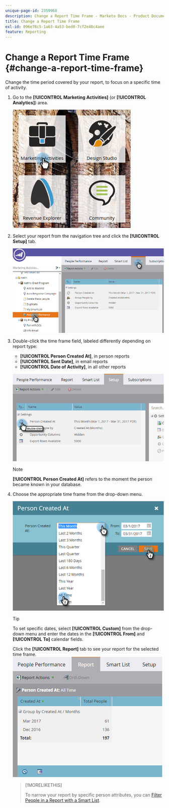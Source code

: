 ```yaml
---
unique-page-id: 2359968
description: Change a Report Time Frame - Marketo Docs - Product Documentation
title: Change a Report Time Frame
exl-id: 096e78c5-1a63-4a53-bed0-7cf2e40c4aee
feature: Reporting
---
```

# Change a Report Time Frame {#change-a-report-time-frame}

Change the time period covered by your report, to focus on a specific time of activity.

1. Go to the **[!UICONTROL Marketing Activities]** (or **[!UICONTROL Analytics]**) area.

   ![](assets/image2017-3-27-9-3a15-3a9.png)

1. Select your report from the navigation tree and click the **[!UICONTROL Setup]** tab.

   ![](assets/image2017-3-27-9-3a57-3a56.png)

1. Double-click the time frame field, labeled differently depending on report type:

    * **[!UICONTROL Person Created At]**, in person reports
    * **[!UICONTROL Sent Date]**, in email reports
    * **[!UICONTROL Date of Activity]**, in all other reports

   ![](assets/image2017-3-27-9-3a58-3a23.png)

   >[!NOTE]
   >
   >**[!UICONTROL Person Created At]** refers to the moment the person became known in your database.

1. Choose the appropriate time frame from the drop-down menu.

   ![](assets/image2017-3-27-9-3a58-3a40.png)

   >[!TIP]
   >
   >To set specific dates, select **[!UICONTROL Custom]** from the drop-down menu and enter the dates in the **[!UICONTROL From]** and **[!UICONTROL To]** calendar fields.

   Click the **[!UICONTROL Report]** tab to see your report for the selected time frame.
   ![](assets/image2017-3-27-9-3a59-3a1.png)

   >[!MORELIKETHIS]
   >
   >To narrow your report by specific person attributes, you can [Filter People in a Report with a Smart List](/help/marketo/product-docs/reporting/basic-reporting/editing-reports/filter-people-in-a-report-with-a-smart-list.md).
